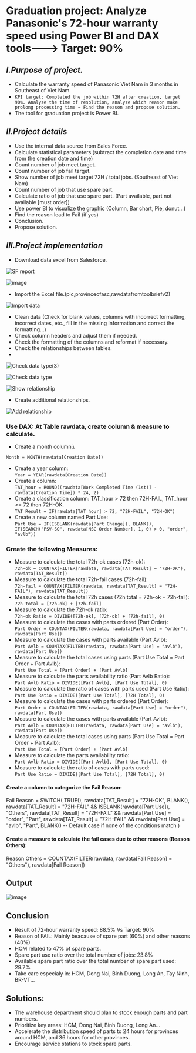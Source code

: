 # Graduation project: Analyze Panasonic's 72-hour warranty speed using Power BI and DAX tools---> Target: 90%
## *I.Purpose of project.*
- Calculate the warranty speed of Panasonic Viet Nam in 3 months in Southeast of Viet Nam.
- `KPI target: Completed the job within 72H after creation, target 90%. Analyze the time of resolution, analyze which reason make prolong processing time → Find the reason and propose solution.`
- The tool for graduation project is Power BI.
## *II.Project details*

- Use the internal data source from Sales Force.
- Calculate statistical parameters (subtract the completion date and time from the creation date and time)
- Count number of job meet target.
- Count number of job fail target.
- Show number of job meet target 72H / total jobs. (Southeast of Viet Nam)
- Count number of job that use spare part.
- Calculate ratio of job that use spare part. (Part available, part not available [must order])
- Use power BI to visualize the graphic (Column, Bar chart, Pie, donut…)
- Find the reason lead to Fail (if yes)
- Conclusion.
- Propose solution.
  
## *III.Project implementation*

- Download data excel from Salesforce.

![SF report](https://github.com/user-attachments/assets/81971f58-4d62-47d4-ba13-504ac92df2b1)

![image](https://github.com/user-attachments/assets/8e12ee6d-ee94-46a0-b790-9b026a16930e)

- Import the Excel file.(pic,provinceofasc,rawdatafromtoolbriefv2)

![Import data](https://github.com/user-attachments/assets/c42fb116-8e02-4d5a-bb34-aad74d4a5a21)

- Clean data (Check for blank values, columns with incorrect formatting, incorrect dates, etc., fill in the missing information and correct the formatting...)
- Check column headers and adjust them if needed.
- Check the formatting of the columns and reformat if necessary. 
- Check the relationships between tables.
- 
![Check data type(3)](https://github.com/user-attachments/assets/7de0126a-eac1-473e-866c-f6d94a683b91)

![Check data type](https://github.com/user-attachments/assets/70d7ac0b-ab50-409e-b3f9-f8f62a26ad85)

![Show relationship](https://github.com/user-attachments/assets/18446141-45fa-4fbe-a5f7-adb9e6899ec5)

- Create additional relationships. 

![Add relationship](https://github.com/user-attachments/assets/b0d6c05a-1027-424a-b1ed-1c7532d0fc9d)

### Use DAX: At Table rawdata, create column & measure to calculate.
- Create a month column:\
```dax
Month = MONTH(rawdata[Creation Date])
```
- Create a year column:\
```Year = YEAR(rawdata[Creation Date])```
- Create a column:\
```TAT_hour = ROUND((rawdata[Work Completed Time (1st)] - rawdata[Creation Time]) * 24, 2)```
- Create a classification column: TAT_hour > 72 then 72H-FAIL, TAT_hour <= 72 then 72H-OK.\
```TAT_Result = IF(rawdata[TAT_hour] > 72, "72H-FAIL", "72H-OK")```
- Create a new column named Part Use:\
```Part Use = IF(ISBLANK(rawdata[Part Change]), BLANK(), IF(SEARCH("PSV-SO", rawdata[NSC Order Number], 1, 0) > 0, "order", "avlb"))```

### Create the following Measures:
- Measure to calculate the total 72h-ok cases (72h-ok):\
```72h-ok = COUNTAX(FILTER(rawdata, rawdata[TAT_Result] = "72H-OK"), rawdata[TAT_Result])```
- Measure to calculate the total 72h-fail cases (72h-fail):\
```72h-fail = COUNTAX(FILTER(rawdata, rawdata[TAT_Result] = "72H-FAIL"), rawdata[TAT_Result])```
- Measure to calculate the total 72h cases (72h total = 72h-ok + 72h-fail):\
```72h total = [72h-ok] + [72h-fail]```
- Measure to calculate the 72h-ok ratio:\
```72h-ok Ratio = DIVIDE([72h-ok], [72h-ok] + [72h-fail], 0)```
- Measure to calculate the cases with parts ordered (Part Order):\
```Part Order = COUNTAX(FILTER(rawdata, rawdata[Part Use] = "order"), rawdata[Part Use])```
- Measure to calculate the cases with parts available (Part Avlb):\
```Part Avlb = COUNTAX(FILTER(rawdata, rawdata[Part Use] = "avlb"), rawdata[Part Use])```
- Measure to calculate the total cases using parts (Part Use Total = Part Order + Part Avlb):\
```Part Use Total = [Part Order] + [Part Avlb]```
- Measure to calculate the parts availability ratio (Part Avlb Ratio):\
```Part Avlb Ratio = DIVIDE([Part Avlb], [Part Use Total], 0)```
- Measure to calculate the ratio of cases with parts used (Part Use Ratio):\
```Part Use Ratio = DIVIDE([Part Use Total], [72H Total], 0)```
- Measure to calculate the cases with parts ordered (Part Order):\
```Part Order = COUNTAX(FILTER(rawdata, rawdata[Part Use] = "order"), rawdata[Part Use])```
- Measure to calculate the cases with parts available (Part Avlb):\
```Part Avlb = COUNTAX(FILTER(rawdata, rawdata[Part Use] = "avlb"), rawdata[Part Use])```
- Measure to calculate the total cases using parts (Part Use Total = Part Order + Part Avlb):\
```Part Use Total = [Part Order] + [Part Avlb]```
- Measure to calculate the parts availability ratio:\
```Part Avlb Ratio = DIVIDE([Part Avlb], [Part Use Total], 0)```
- Measure to calculate the ratio of cases with parts used:\
```Part Use Ratio = DIVIDE([Part Use Total], [72H Total], 0)```

#### Create a column to categorize the Fail Reason:
Fail Reason = 
SWITCH(
    TRUE(),
    rawdata[TAT_Result] = "72H-OK", BLANK(),
    rawdata[TAT_Result] = "72H-FAIL" && ISBLANK(rawdata[Part Use]), "Others",
    rawdata[TAT_Result] = "72H-FAIL" && rawdata[Part Use] = "order", "Part",
    rawdata[TAT_Result] = "72H-FAIL" && rawdata[Part Use] = "avlb", "Part",
    BLANK()  -- Default case if none of the conditions match
)
#### Create a measure to calculate the fail cases due to other reasons (Reason Others):
Reason Others = COUNTAX(FILTER(rawdata, rawdata[Fail Reason] = "Others"), rawdata[Fail Reason])

## Output 

![image](https://github.com/user-attachments/assets/b281fe13-ce95-479a-bc1c-0babf045b0e1)

## Conclusion
- Result of 72-hour warranty speed: 88.5% Vs Target: 90%
- Reason of FAIL: Mainly beacause of spare part (60%) and other reasons (40%)
- HCM related to 47% of spare parts.
- Spare part use ratio over the total number of jobs: 23.8%
- Available spare part ratio over the total number of spare part used: 29.7%
- Take care especialy in: HCM, Dong Nai, Binh Duong, Long An, Tay Ninh, BR-VT...

## Solutions:
- The warehouse department should plan to stock enough parts and part numbers.
- Prioritize key areas: HCM, Dong Nai, Binh Duong, Long An...
- Accelerate the distribution speed of parts to 24 hours for provinces around HCM, and 36 hours for other provinces.
- Encourage service stations to stock spare parts.
